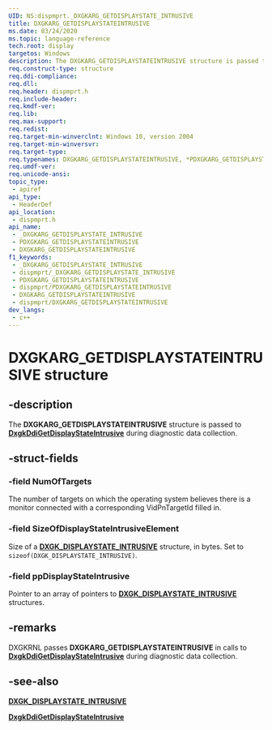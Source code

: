 ```yaml
---
UID: NS:dispmprt._DXGKARG_GETDISPLAYSTATE_INTRUSIVE
title: DXGKARG_GETDISPLAYSTATEINTRUSIVE
ms.date: 03/24/2020
ms.topic: language-reference
tech.root: display
targetos: Windows
description: The DXGKARG_GETDISPLAYSTATEINTRUSIVE structure is passed to DxgkDdiGetDisplayStateIntrusive during diagnostic data collection.
req.construct-type: structure
req.ddi-compliance: 
req.dll: 
req.header: dispmprt.h
req.include-header: 
req.kmdf-ver: 
req.lib: 
req.max-support: 
req.redist: 
req.target-min-winverclnt: Windows 10, version 2004
req.target-min-winversvr: 
req.target-type: 
req.typenames: DXGKARG_GETDISPLAYSTATEINTRUSIVE, *PDXGKARG_GETDISPLAYSTATEINTRUSIVE
req.umdf-ver: 
req.unicode-ansi: 
topic_type:
 - apiref
api_type:
 - HeaderDef
api_location:
 - dispmprt.h
api_name:
 - _DXGKARG_GETDISPLAYSTATE_INTRUSIVE
 - PDXGKARG_GETDISPLAYSTATEINTRUSIVE
 - DXGKARG_GETDISPLAYSTATEINTRUSIVE
f1_keywords:
 - _DXGKARG_GETDISPLAYSTATE_INTRUSIVE
 - dispmprt/_DXGKARG_GETDISPLAYSTATE_INTRUSIVE
 - PDXGKARG_GETDISPLAYSTATEINTRUSIVE
 - dispmprt/PDXGKARG_GETDISPLAYSTATEINTRUSIVE
 - DXGKARG_GETDISPLAYSTATEINTRUSIVE
 - dispmprt/DXGKARG_GETDISPLAYSTATEINTRUSIVE
dev_langs:
 - c++
---
```


# DXGKARG_GETDISPLAYSTATEINTRUSIVE structure


## -description

The **DXGKARG_GETDISPLAYSTATEINTRUSIVE** structure is passed to [**DxgkDdiGetDisplayStateIntrusive**](nc-dispmprt-dxgkddi_getdisplaystateintrusive.md) during diagnostic data collection.

## -struct-fields

### -field NumOfTargets

The number of targets on which the operating system believes there is a monitor connected with a corresponding VidPnTargetId filled in.

### -field SizeOfDisplayStateIntrusiveElement

Size of a [**DXGK_DISPLAYSTATE_INTRUSIVE**](ns-dispmprt-dxgk_displaystate_intrusive.md) structure, in bytes. Set to ```sizeof(DXGK_DISPLAYSTATE_INTRUSIVE)```.

### -field ppDisplayStateIntrusive

Pointer to an array of pointers to [**DXGK_DISPLAYSTATE_INTRUSIVE**](ns-dispmprt-dxgk_displaystate_intrusive.md) structures.

## -remarks

DXGKRNL passes **DXGKARG_GETDISPLAYSTATEINTRUSIVE** in calls to [**DxgkDdiGetDisplayStateIntrusive**](nc-dispmprt-dxgkddi_getdisplaystateintrusive.md) during diagnostic data collection.

## -see-also

[**DXGK_DISPLAYSTATE_INTRUSIVE**](ns-dispmprt-dxgk_displaystate_intrusive.md)

[**DxgkDdiGetDisplayStateIntrusive**](nc-dispmprt-dxgkddi_getdisplaystateintrusive.md)

